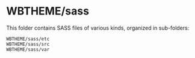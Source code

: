 # WBTHEME/sass

This folder contains SASS files of various kinds, organized in sub-folders:

    WBTHEME/sass/etc
    WBTHEME/sass/src
    WBTHEME/sass/var
